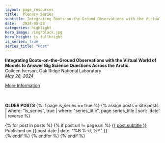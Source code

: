 ```yaml
---
layout: page_resources
title:  Plenary Series
subtitle: Integrating Boots-on-the-Ground Observations with the Virtual World of Models to Answer Big Science Questions Across the Arctic.
date:   2024-05-28 
categories: highlight
hero_image: /img/black.jpg
hero_height: is_fullheight
is_series: true
series_title: "Post"
---
```


<strong>Integrating Boots-on-the-Ground Observations with the Virtual World of Models to Answer Big Science Questions Across the Arctic.</strong><br> Colleen Iverson, Oak Ridge National Laboratory<br><em>May 28, 2024</em>

[More Information](https://ideas-watersheds.github.io/resources/plenary/plenary_2024/2024-5-28_civerson)


<br><br> **OLDER POSTS**
{% if page.is_series == true %}
{% assign posts = site.posts | where: "is_series", true | where: "series_title", page.series_title | sort: 'date' | reverse %}

{% for post in posts %}
        {% if post.url != page.url %}
 		<a href="{{ post.url | prepend: site.baseurl }}">{{ post.subtitle }}</a> Published on <time datetime="{{ post.date | date_to_xmlschema }}">{{ post.date | date: "%B %-d, %Y" }}</time><br>
        {% endif %}
{% endfor %}
{% endif %}